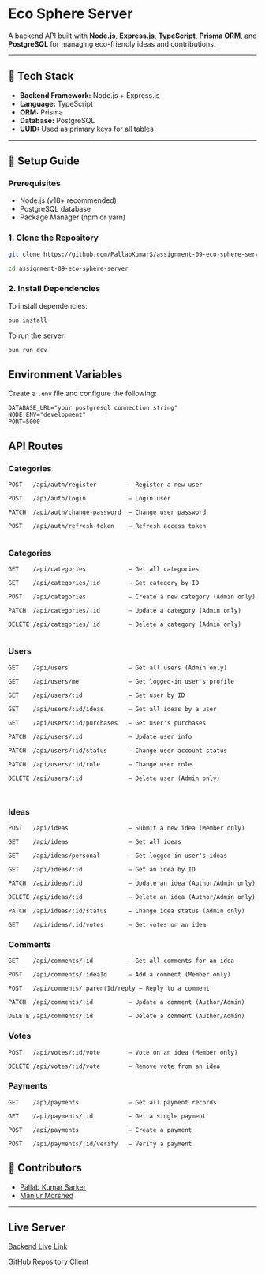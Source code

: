 # Eco Sphere Server

A backend API built with **Node.js**, **Express.js**, **TypeScript**, **Prisma ORM**, and **PostgreSQL** for managing eco-friendly ideas and contributions.

---

## 🧰 Tech Stack

- **Backend Framework:** Node.js + Express.js
- **Language:** TypeScript
- **ORM:** Prisma
- **Database:** PostgreSQL
- **UUID:** Used as primary keys for all tables

---

## 🔧 Setup Guide

### Prerequisites

- Node.js (v18+ recommended)
- PostgreSQL database
- Package Manager (npm or yarn)

### 1. Clone the Repository

```bash
git clone https://github.com/PallabKumarS/assignment-09-eco-sphere-server.git

cd assignment-09-eco-sphere-server
```

### 2. Install Dependencies

To install dependencies:

```bash
bun install
```

To run the server:

```bash
bun run dev
```

## Environment Variables

Create a `.env` file and configure the following:

```
DATABASE_URL="your postgresql connection string"
NODE_ENV="development"
PORT=5000
```

## API Routes

### Categories

```
POST   /api/auth/register         – Register a new user

POST   /api/auth/login            – Login user

PATCH  /api/auth/change-password  – Change user password

POST   /api/auth/refresh-token    – Refresh access token


```

### Categories

```
GET    /api/categories            – Get all categories

GET    /api/categories/:id        – Get category by ID

POST   /api/categories            – Create a new category (Admin only)

PATCH  /api/categories/:id        – Update a category (Admin only)

DELETE /api/categories/:id        – Delete a category (Admin only)


```

### Users

```
GET    /api/users                 – Get all users (Admin only)

GET    /api/users/me              – Get logged-in user's profile

GET    /api/users/:id             – Get user by ID

GET    /api/users/:id/ideas       – Get all ideas by a user

GET    /api/users/:id/purchases   – Get user's purchases

PATCH  /api/users/:id             – Update user info

PATCH  /api/users/:id/status      – Change user account status

PATCH  /api/users/:id/role        – Change user role

DELETE /api/users/:id             – Delete user (Admin only)



```

### Ideas

```
POST   /api/ideas                 – Submit a new idea (Member only)

GET    /api/ideas                 – Get all ideas

GET    /api/ideas/personal        – Get logged-in user's ideas

GET    /api/ideas/:id             – Get an idea by ID

PATCH  /api/ideas/:id             – Update an idea (Author/Admin only)

DELETE /api/ideas/:id             – Delete an idea (Author/Admin only)

PATCH  /api/ideas/:id/status      – Change idea status (Admin only)

GET    /api/ideas/:id/votes       – Get votes on an idea
```

### Comments

```
GET    /api/comments/:id          – Get all comments for an idea

POST   /api/comments/:ideaId      – Add a comment (Member only)

POST   /api/comments/:parentId/reply – Reply to a comment

PATCH  /api/comments/:id          – Update a comment (Author/Admin)

DELETE /api/comments/:id          – Delete a comment (Author/Admin)

```

### Votes

```
POST   /api/votes/:id/vote        – Vote on an idea (Member only)

DELETE /api/votes/:id/vote        – Remove vote from an idea
```

### Payments

```
GET    /api/payments              – Get all payment records

GET    /api/payments/:id          – Get a single payment

POST   /api/payments              – Create a payment

POST   /api/payments/:id/verify   – Verify a payment
```

## 👥 Contributors

- [Pallab Kumar Sarker](https://github.com/PallabKumarS)
- [Manjur Morshed](https://github.com/theMorshed)

---

## Live Server

[Backend Live Link](https://pks-eco-sphere-server.vercel.app)

[GitHub Repository Client](https://github.com/theMorshed/assignment-eco-sphere-client)
